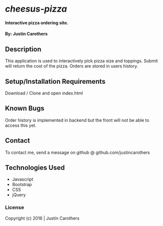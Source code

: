# _cheesus-pizza_

#### Interactive pizza ordering site.

#### By: Justin Carothers

## Description

This application is used to interactively pick pizza size and toppings. Submit will return the cost of the pizza. Orders are stored in users history.

## Setup/Installation Requirements

Download / Clone and open index.html

## Known Bugs

Order history is implemented in backend but the front will not be able to access this yet.

## Contact

To contact me, send a message on github @ github.com/justincarothers

## Technologies Used

* Javascript
* Bootstrap
* CSS
* jQuery

### License

Copyright (c) 2016  |  Justin Carothers
